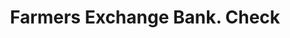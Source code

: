 ---
doi: 10.7916/D86M4JSJ
date_other: '1890'
date_other_textual: 1890-1899
form: printed ephemera
genre:
- Checks (bank checks)
name:
- Farmers Exchange Bank
object_in_context_url: https://biggert.cul.columbia.edu/items/view/ave_biggert_00018
subject_hierarchical_geographic:
- San Bernardino, California, United States
subject_name:
- Farmers Exchange Bank
title: Farmers Exchange Bank. Check
sort_title: Farmers Exchange Bank. Check
call_number: ave_biggert_00018
coordinates:
- 34.1,-117.3
pid: ave_biggert_00018
identifiers: ave_biggert_00018
thumbnail: https://derivativo-2.library.columbia.edu/iiif/2/ldpd:342845/full/!256,256/0/native.jpg
permalink: "/items/ave_biggert_00018/"
layout: iiif-image-page
---